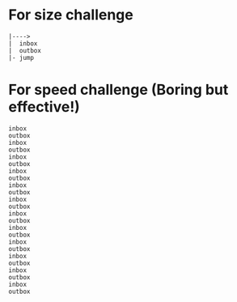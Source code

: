 # For size challenge

```
|---->
|  inbox
|  outbox
|- jump
```

# For speed challenge (Boring but effective!)

```
inbox
outbox
inbox
outbox
inbox
outbox
inbox
outbox
inbox
outbox
inbox
outbox
inbox
outbox
inbox
outbox
inbox
outbox
inbox
outbox
inbox
outbox
inbox
outbox
```